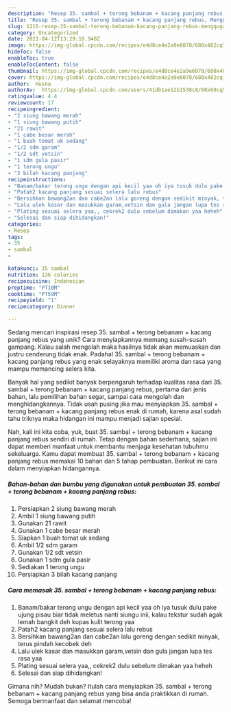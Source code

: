 ```yaml
---
description: "Resep 35. sambal + terong bebanam + kacang panjang rebus, Menggugah Selera"
title: "Resep 35. sambal + terong bebanam + kacang panjang rebus, Menggugah Selera"
slug: 1215-resep-35-sambal-terong-bebanam-kacang-panjang-rebus-menggugah-selera
category: Uncategorized
date: 2021-04-12T13:29:18.948Z
image: https://img-global.cpcdn.com/recipes/e4d8ce4e2a9e6078/680x482cq70/35-sambal-terong-bebanam-kacang-panjang-rebus-foto-resep-utama.jpg
hideToc: false
enableToc: true
enableTocContent: false
thumbnail: https://img-global.cpcdn.com/recipes/e4d8ce4e2a9e6078/680x482cq70/35-sambal-terong-bebanam-kacang-panjang-rebus-foto-resep-utama.jpg
cover: https://img-global.cpcdn.com/recipes/e4d8ce4e2a9e6078/680x482cq70/35-sambal-terong-bebanam-kacang-panjang-rebus-foto-resep-utama.jpg
author:  Husna
authorAv:  https://img-global.cpcdn.com/users/41db1ae12b1538c8/60x60cq50/avatar.jpg
ratingvalue: 4.4
reviewcount: 17
recipeingredient:
- "2 siung bawang merah"
- "1 siung bawang putih"
- "21 rawit"
- "1 cabe besar merah"
- "1 buah tomat uk sedang"
- "1/2 sdm garam"
- "1/2 sdt vetsin"
- "1 sdm gula pasir"
- "1 terong ungu"
- "3 bilah kacang panjang"
recipeinstructions:
- "Banam/bakar terong ungu dengan api kecil yaa oh iya tusuk dulu pake ujung pisau biar tidak meletus nanti siungu inii, kalau tekstur sudah agak lemah bangkit deh kupas kulit terong yaa"
- "Patah2 kacang panjang sesuai selera lalu rebus"
- "Bersihkan bawang2an dan cabe2an lalu goreng dengan sedikit minyak, terus pindah kecobek deh"
- "Lalu ulek kasar dan masukkan garam,vetsin dan gula jangan lupa tes rasa yaa"
- "Plating sesuai selera yaa,, cekrek2 dulu sebelum dimakan yaa heheh"
- "Selesai dan siap dihidangkan!"
categories:
- Resep
tags:
- 35
- sambal
- 

katakunci: 35 sambal  
nutrition: 136 calories
recipecuisine: Indonesian
preptime: "PT10M"
cooktime: "PT59M"
recipeyield: "1"
recipecategory: Dinner

---
```



Sedang mencari inspirasi resep 35. sambal + terong bebanam + kacang panjang rebus yang unik? Cara menyiapkannya memang susah-susah gampang. Kalau salah mengolah maka hasilnya tidak akan memuaskan dan justru cenderung tidak enak. Padahal 35. sambal + terong bebanam + kacang panjang rebus yang enak selayaknya memiliki aroma dan rasa yang mampu memancing selera kita.


Banyak hal yang sedikit banyak berpengaruh terhadap kualitas rasa dari 35. sambal + terong bebanam + kacang panjang rebus, pertama dari jenis bahan, lalu pemilihan bahan segar, sampai cara mengolah dan menghidangkannya. Tidak usah pusing jika mau menyiapkan 35. sambal + terong bebanam + kacang panjang rebus enak di rumah, karena asal sudah tahu triknya maka hidangan ini mampu menjadi sajian spesial.




Nah, kali ini kita coba, yuk, buat 35. sambal + terong bebanam + kacang panjang rebus sendiri di rumah. Tetap dengan bahan sederhana, sajian ini dapat memberi manfaat untuk membantu menjaga kesehatan tubuhmu sekeluarga. Kamu dapat membuat 35. sambal + terong bebanam + kacang panjang rebus memakai 10 bahan dan 5 tahap pembuatan. Berikut ini cara dalam menyiapkan hidangannya.

<!--inarticleads1-->

##### Bahan-bahan dan bumbu yang digunakan untuk pembuatan 35. sambal + terong bebanam + kacang panjang rebus:

1. Persiapkan 2 siung bawang merah
1. Ambil 1 siung bawang putih
1. Gunakan 21 rawit
1. Gunakan 1 cabe besar merah
1. Siapkan 1 buah tomat uk sedang
1. Ambil 1/2 sdm garam
1. Gunakan 1/2 sdt vetsin
1. Gunakan 1 sdm gula pasir
1. Sediakan 1 terong ungu
1. Persiapkan 3 bilah kacang panjang




<!--inarticleads2-->

##### Cara memasak 35. sambal + terong bebanam + kacang panjang rebus:

1. Banam/bakar terong ungu dengan api kecil yaa oh iya tusuk dulu pake ujung pisau biar tidak meletus nanti siungu inii, kalau tekstur sudah agak lemah bangkit deh kupas kulit terong yaa
1. Patah2 kacang panjang sesuai selera lalu rebus
1. Bersihkan bawang2an dan cabe2an lalu goreng dengan sedikit minyak, terus pindah kecobek deh
1. Lalu ulek kasar dan masukkan garam,vetsin dan gula jangan lupa tes rasa yaa
1. Plating sesuai selera yaa,, cekrek2 dulu sebelum dimakan yaa heheh
1. Selesai dan siap dihidangkan!



Gimana nih? Mudah bukan? Itulah cara menyiapkan 35. sambal + terong bebanam + kacang panjang rebus yang bisa anda praktikkan di rumah. Semoga bermanfaat dan selamat mencoba!
